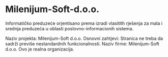 # Milenijum-Soft-d.o.o.
Informatičko preduzeće orjentisano prema izradi vlasitith rješenja za mala i srednja preduzeća u oblasti poslovno-informacionih sistema.

Naziv projekta: Milenijum-Soft d.o.o.
Osnovni zahtjevi: Stranica ne treba da sadrži previše nestandardnih funkcionalnosti.
Naziv firme: Milenijum-Soft d.o.o.
Ovo je realna organizacija.
